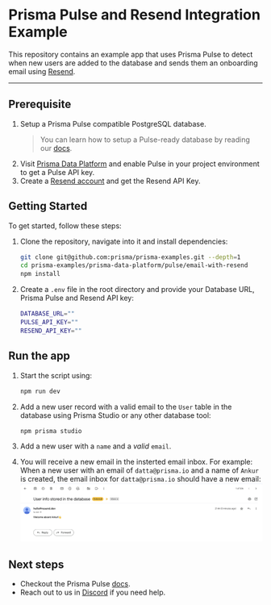 # Prisma Pulse and Resend Integration Example

This repository contains an example app that uses Prisma Pulse to detect when new users are added to the database and sends them an onboarding email using [Resend](https://resend.com/).

---

## Prerequisite

1. Setup a Prisma Pulse compatible PostgreSQL database.
    > You can learn how to setup a Pulse-ready database by reading our [docs](https://www.prisma.io/docs/pulse/database-setup).
2. Visit [Prisma Data Platform](https://pris.ly/pdp) and enable Pulse in your project environment to get a Pulse API key.
3. Create a [Resend account](https://resend.com/) and get the Resend API Key.

## Getting Started

To get started, follow these steps:

1. Clone the repository, navigate into it and install dependencies:

    ```bash
    git clone git@github.com:prisma/prisma-examples.git --depth=1
    cd prisma-examples/prisma-data-platform/pulse/email-with-resend
    npm install
    ```

2. Create a `.env` file in the root directory and provide your Database URL, Prisma Pulse and Resend API key:

   ```bash
   DATABASE_URL=""
   PULSE_API_KEY=""
   RESEND_API_KEY=""
   ```

## Run the app

1. Start the script using:

   ```bash
   npm run dev
   ```

2. Add a new user record with a valid email to the `User` table in the database using Prisma Studio or any other database tool:

   ```bash
   npm prisma studio
   ```

3. Add a new user with a `name` and a *valid* `email`.
4. You will receive a new email in the insterted email inbox. For example: When a new user with an email of `datta@prisma.io` and a name of `Ankur` is created, the email inbox for `datta@prisma.io` should have a new email:
   ![image.png](./images/email.png)

## Next steps

- Checkout the Prisma Pulse [docs](https://www.prisma.io/docs/pulse).
- Reach out to us in [Discord](https://pris.ly/discord) if you need help.
